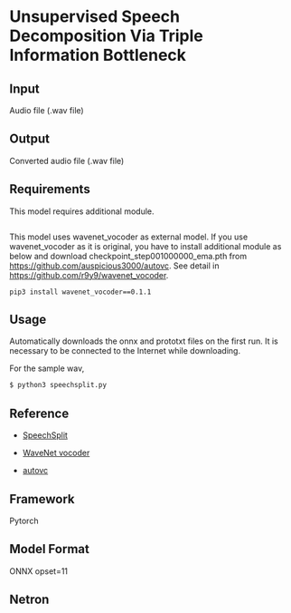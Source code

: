 # Unsupervised Speech Decomposition Via Triple Information Bottleneck

## Input

Audio file (.wav file)


## Output

Converted audio file (.wav file)


## Requirements

This model requires additional module.
```
```

This model uses wavenet_vocoder as external model. If you use wavenet_vocoder as it is original, you have to install additional module as below and download checkpoint_step001000000_ema.pth from https://github.com/auspicious3000/autovc. See detail in https://github.com/r9y9/wavenet_vocoder.
```
pip3 install wavenet_vocoder==0.1.1
```

## Usage
Automatically downloads the onnx and prototxt files on the first run.
It is necessary to be connected to the Internet while downloading.

For the sample wav,
```bash
$ python3 speechsplit.py
```

## Reference

- [SpeechSplit](https://github.com/auspicious3000/SpeechSplit)

- [WaveNet vocoder](https://github.com/r9y9/wavenet_vocoder)

- [autovc](https://github.com/auspicious3000/autovc)

## Framework

Pytorch

## Model Format

ONNX opset=11

## Netron